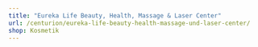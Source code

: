 ```yaml
---
title: "Eureka Life Beauty, Health, Massage & Laser Center"
url: /centurion/eureka-life-beauty-health-massage-und-laser-center/
shop: Kosmetik
---
```

